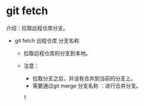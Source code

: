 # git fetch
介绍：拉取远程仓库分支。
- git fetch 远程仓库  分支名称
    - 拉取远程仓库的分支到本地。
    - 注意：
        - 拉取分支之后，并没有合并到当前的分支上。
        - 需要通过git merge 分支名称 ：进行合并分支。 
        
        1
